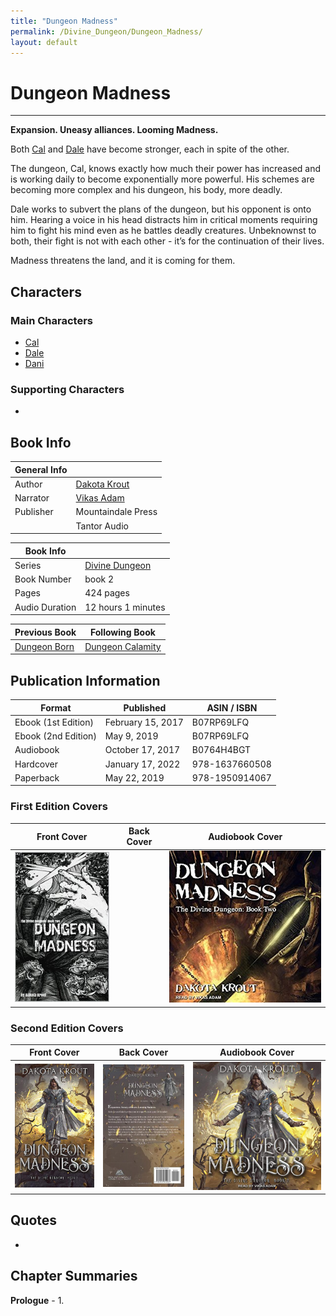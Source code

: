```yaml
---
title: "Dungeon Madness"
permalink: /Divine_Dungeon/Dungeon_Madness/
layout: default
---
```

# Dungeon Madness
---
**Expansion. Uneasy alliances. Looming Madness.**

Both [Cal](../../_Characters/DivineDungeon/Cal.md) and [Dale](../../_Characters/DivineDungeon/Dale.md) have become stronger, each in spite of the other.

The dungeon, Cal, knows exactly how much their power has increased and is working daily to become exponentially more powerful. His schemes are becoming more complex and his dungeon, his body, more deadly.

Dale works to subvert the plans of the dungeon, but his opponent is onto him. Hearing a voice in his head distracts him in critical moments requiring him to fight his mind even as he battles deadly creatures. Unbeknownst to both, their fight is not with each other - it’s for the continuation of their lives.

Madness threatens the land, and it is coming for them.

## Characters

### Main Characters
- [Cal](../../_Characters/DivineDungeon/Cal.md)
- [Dale](../../_Characters/DivineDungeon/Dale.md)
- [Dani](../../_Characters/DivineDungeon/Dani.md)


### Supporting Characters
-  

## Book Info

| General Info |  |
|---|---|
| Author| [Dakota Krout](../../_Lexicon/DakotaKrout.md) |
| Narrator| [Vikas Adam](../../_Lexicon/VikasAdam.md) |
| Publisher | Mountaindale Press |
| | Tantor Audio |

| Book Info |  |
|---|---|
| Series | [Divine Dungeon](DivineDungeon.md) |
| Book Number | book 2 |
| Pages | 424 pages |
| Audio Duration| 12 hours 1 minutes |

| Previous Book | Following Book |
|---|---|
| [Dungeon Born](DungeonBorn.md) | [Dungeon Calamity](DungeonCalamity.md) |

## Publication Information

| Format | Published | ASIN / ISBN |
|---|---|---|
| Ebook (1st Edition) | February 15, 2017 | B07RP69LFQ |
| Ebook (2nd Edition) | May 9, 2019 | B07RP69LFQ |
| Audiobook | October 17, 2017 | B0764H4BGT |
| Hardcover | January 17, 2022 | 978-1637660508 |
| Paperback | May 22, 2019 | 978-1950914067 |

### First Edition Covers

| Front Cover | Back Cover | Audiobook Cover |
|---|---|---|
| ![dungeonmadness_cover1](../../images/DivineDungeon/DungeonMadness/dungeonmadness_cover1.jpg) |   | ![dungeonmadness_audiocover1](../../images/DivineDungeon/DungeonMadness/dungeonmadness_audiocover1.jpg)

### Second Edition Covers

| Front Cover | Back Cover | Audiobook Cover |
|---|---|---|
| ![dungeonmadness_cover2](../../images/DivineDungeon/DungeonMadness/dungeonmadness_cover2.jpg) | ![dungeonmadness_backcover](../../images/DivineDungeon/DungeonMadness/dungeonmadness_backcover.jpg) | ![dungeonmadness_audiocover2](../../images/DivineDungeon/DungeonMadness/dungeonmadness_audiocover2.jpg)

## Quotes
- 

## Chapter Summaries
**Prologue** - 
1. 